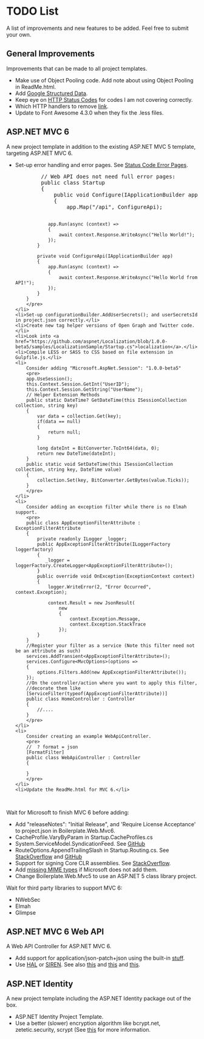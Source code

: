 <h1>TODO List</h1>
<p>A list of improvements and new features to be added. Feel free to submit your own.</p>

<h2>General Improvements</h2>
<p>Improvements that can be made to all project templates.</p>
<ul>
    <li>Make use of Object Pooling code. Add note about using Object Pooling in ReadMe.html.</li>
    <li>Add <a href="https://developers.google.com/structured-data/">Google Structured Data</a>.</li>
    <li>Keep eye on <a href="http://stackoverflow.com/questions/27860618/which-http-status-codes-to-cover-for-mvc-error-handling/29282406#29282406">HTTP Status Codes</a> for codes I am not covering correctly.</li>
    <li>Which HTTP handlers to remove <a href="http://stackoverflow.com/questions/28856991/removing-unused-http-handlers-for-better-performance-security">link</a>.</li>
    <li>Update to Font Awesome 4.3.0 when they fix the .less files.</li>
</ul>

<h2>ASP.NET MVC 6</h2>
<p>A new project template in addition to the existing ASP.NET MVC 5 template, targeting ASP.NET MVC 6.</p>
<ul>
    <li>
        Set-up error handling and error pages. See <a href="https://github.com/aspnet/Diagnostics/blob/dev/samples/StatusCodePagesSample/Startup.cs">Status Code Error Pages</a>.
        <pre>
        // Web API does not need full error pages:
        public class Startup
        {
	        public void Configure(IApplicationBuilder app)
	        {
		        app.Map("/api", ConfigureApi);

		        app.Run(async (context) =>
		        {
			        await context.Response.WriteAsync("Hello World!");
		        });
	        }

	        private void ConfigureApi(IApplicationBuilder app)
	        {
		        app.Run(async (context) =>
		        {
			        await context.Response.WriteAsync("Hello World from API!");
		        });
	        }
        }
        </pre>
    </li>
    <li>Set-up configurationBuilder.AddUserSecrets(); and userSecretsId in project.json correctly.</li>
    <li>Create new tag helper versions of Open Graph and Twitter code.</li>
    <li>Look into <a href="https://github.com/aspnet/Localization/blob/1.0.0-beta5/samples/LocalizationSample/Startup.cs">localization</a>.</li>
    <li>Compile LESS or SASS to CSS based on file extension in Gulpfile.js.</li>
    <li>
        Consider adding "Microsoft.AspNet.Session": "1.0.0-beta5"
        <pre>
        app.UseSession();
        this.Context.Session.GetInt("UserID");
        this.Context.Session.GetString("UserName");
        // Helper Extension Methods
        public static DateTime? GetDateTime(this ISessionCollection collection, string key)
        {
            var data = collection.Get(key);
            if(data == null)
            {
                return null;
            }

            long dateInt = BitConverter.ToInt64(data, 0);
            return new DateTime(dateInt);
        }
        public static void SetDateTime(this ISessionCollection collection, string key, DateTime value)
        {
            collection.Set(key, BitConverter.GetBytes(value.Ticks));
        }
        </pre>
    </li>
    <li>
        Consider adding an exception filter while there is no Elmah support.
        <pre>
        public class AppExceptionFilterAttribute : ExceptionFilterAttribute
        {
	        private readonly ILogger _logger;
            public AppExceptionFilterAttribute(ILoggerFactory loggerfactory)
            {
               _logger = loggerFactory.CreateLogger<AppExceptionFilterAttribute>();
            }
            public override void OnException(ExceptionContext context)
            {
                logger.WriteError(2, "Error Occurred", context.Exception);

                context.Result = new JsonResult(
                    new
                    {
                        context.Exception.Message,
                        context.Exception.StackTrace
                    });
            }
        }
        //Register your filter as a service (Note this filter need not be an attribute as such)
        services.AddTransient<AppExceptionFilterAttribute>();
        services.Configure<MvcOptions>(options =>
        {
            options.Filters.Add(new AppExceptionFilterAttribute());
        });
        //On the controller/action where you want to apply this filter,
        //decorate them like
        [ServiceFilter(typeof(AppExceptionFilterAttribute))]
        public class HomeController : Controller
        {
            //....
        }
        </pre>
    </li>
    <li>
        Consider creating an example WebApiController.
        <pre>
        //  ? format = json
        [FormatFilter]
        public class WebApiController : Controller
        {

        }
        </pre>
    </li>
    <li>Update the ReadMe.html for MVC 6.</li>
</ul>
<p>Wait for Microsoft to finish MVC 6 before adding:</p>
<ul>
    <li>Add "releaseNotes": "Initial Release", and 'Require License Acceptance' to project.json in Boilerplate.Web.Mvc6.</li>
    <li>CacheProfile.VaryByParam in Startup.CacheProfiles.cs</li>
    <li>System.ServiceModel.SyndicationFeed. See <a href="https://github.com/dotnet/wcf/issues/76#issuecomment-111420491">GitHub</a></li>
    <li>RouteOptions.AppendTrailingSlash in Startup.Routing.cs. See <a href="http://stackoverflow.com/questions/27997814/lower-case-urls-and-trailing-slash/30799844#30799844">StackOverflow</a> and <a href="https://github.com/aspnet/Mvc/issues/2691">GitHub</a></li>
    <li>Support for signing Core CLR assemblies. See <a href="http://stackoverflow.com/questions/31001880/signing-asp-net-5-class-library-assemblies/31259763#31259763">StackOverflow</a>.</li>
    <li>Add <a href="https://github.com/aspnet/StaticFiles/issues/28">missing MIME types</a> if Microsoft does not add them.</li>
    <li>Change Boilerplate.Web.Mvc5 to use an ASP.NET 5 class library project.</li>
</ul>
<p>Wait for third party libraries to support MVC 6:</p>
<ul>
    <li>NWebSec</li>
    <li>Elmah</li>
    <li>Glimpse</li>
</ul>

<h2>ASP.NET MVC 6 Web API</h2>
<p>A Web API Controller for ASP.NET MVC 6.</p>
<ul>
  <li>Add support for application/json-patch+json using the built-in <a href="https://github.com/aspnet/Mvc/issues/1976">stuff</a>.</li>
  <li>Use <a href="https://github.com/mikekelly/hal_specification/blob/master/hal_specification.md">HAL</a> or <a href="https://github.com/kevinswiber/siren">SIREN</a>. See also <a href="http://phlyrestfully.readthedocs.org/en/latest/halprimer.html">this</a> and <a href="https://msdn.microsoft.com/en-us/magazine/jj883957.aspx">this</a> and <a href="https://github.com/JakeGinnivan/WebApi.Hal">this</a>.</li>
</ul>

<h2>ASP.NET Identity</h2>
<p>A new project template including the ASP.NET Identity package out of the box.</p>
<ul>
  <li>ASP.NET Identity Project Template.</li>
  <li>Use a better (slower) encryption algorithm like bcrypt.net, zetetic.security, scrypt (See <a href="http://blog.codinghorror.com/your-password-is-too-damn-short/">this</a> for more information.</li>
</ul>
